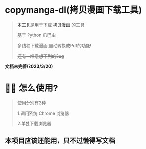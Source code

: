 # copymanga-dl(拷贝漫画下载工具)
> [本工具](https://github.com/GooGuJiang/copymanga-dl)是用于下载 [拷贝漫画](https://copymanga.com/) 的工具
> 
> 基于 Python 爪巴虫
> 
> 多线程下载漫画,自动转换成Pdf的功能!
> 
> ~~还有一堆意想不到的Bug~~


**文档未完善(2023/3/20)**

# 💁‍♀️ 怎么使用?
> 使用分别有2种
> 
> 1.调用系统 Chrome 浏览器
> 
> 2.单独下载浏览器

## 本项目应该还能用，只不过懒得写文档
